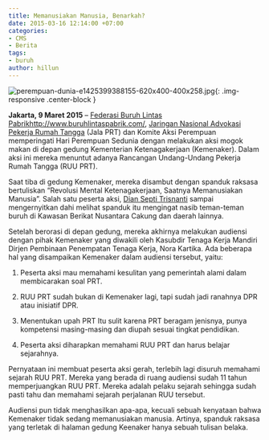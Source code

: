 ```yaml
---
title: Memanusiakan Manusia, Benarkah?
date: 2015-03-16 12:14:00 +07:00
categories:
- CMS
- Berita
tags:
- buruh
author: hillun
---
```


![perempuan-dunia-e1425399388155-620x400-400x258.jpg](/uploads/perempuan-dunia-e1425399388155-620x400-400x258.jpg){: .img-responsive .center-block }

**Jakarta, 9 Maret 2015** – [Federasi Buruh Lintas Pabrik](http://www.buruhlintaspabrik.com/)http://www.buruhlintaspabrik.com/, [Jaringan Nasional Advokasi Pekerja Rumah Tangga](http://www.jalaprt.co/) (Jala PRT) dan Komite Aksi Perempuan memperingati Hari Perempuan Sedunia dengan melakukan aksi mogok makan di depan gedung Kementerian Ketenagakerjaan (Kemenaker). Dalam aksi ini mereka menuntut adanya Rancangan Undang-Undang Pekerja Rumah Tangga (RUU PRT).

Saat tiba di gedung Kemenaker, mereka disambut dengan spanduk raksasa bertuliskan “Revolusi Mental Ketenagakerjaan, Saatnya Memanusiakan Manusia”. Salah satu peserta aksi, [Dian Septi Trisnanti](http://ciptamedia.org/team/dian-septi-trisnanti/) sampai mengernyitkan dahi melihat spanduk itu mengingat nasib teman-teman buruh di Kawasan Berikat Nusantara Cakung dan daerah lainnya.

Setelah berorasi di depan gedung, mereka akhirnya melakukan audiensi dengan pihak Kemenaker yang diwakili oleh Kasubdir Tenaga Kerja Mandiri Dirjen Pembinaan Penempatan Tenaga Kerja, Nora Kartika. Ada beberapa hal yang disampaikan Kemenaker dalam audiensi tersebut, yaitu:

1. Peserta aksi mau memahami kesulitan yang pemerintah alami dalam membicarakan soal PRT.

2. RUU PRT sudah bukan di Kemenaker lagi, tapi sudah jadi ranahnya DPR atau inisiatif DPR.

3. Menentukan upah PRT Itu sulit karena PRT beragam jenisnya, punya kompetensi masing-masing dan diupah sesuai tingkat pendidikan.

4. Peserta aksi diharapkan memahami RUU PRT dan harus belajar sejarahnya.

Pernyataan ini membuat peserta aksi gerah, terlebih lagi disuruh memahami sejarah RUU PRT. Mereka yang berada di ruang audiensi sudah 11 tahun memperjuangkan RUU PRT. Mereka adalah pelaku sejarah sehingga sudah pasti tahu dan memahami sejarah perjalanan RUU tersebut.

Audiensi pun tidak menghasilkan apa-apa, kecuali sebuah kenyataan bahwa Kemenaker tidak sedang memanusiakan manusia. Artinya, spanduk raksasa yang terletak di halaman gedung Keenaker hanya sebuah tulisan belaka.